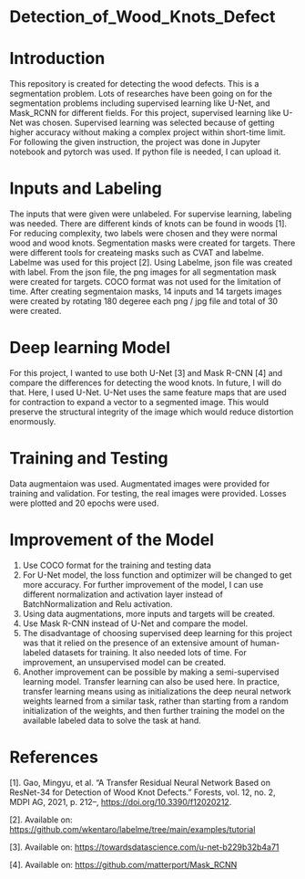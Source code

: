 # Detection_of_Wood_Knots_Defect



# Introduction

This repository is created for detecting the wood defects. This is a segmentation problem. Lots of researches have been going on for the segmentation problems including supervised learning like U-Net, and Mask_RCNN for different fields. For this project, supervised learning like U-Net was chosen. Supervised learning was selected because of getting higher accuracy without making a complex project within short-time limit. For following the given instruction, the project was done in Jupyter notebook and pytorch was used. If python file is needed, I can upload it. 


# Inputs and Labeling

The inputs that were given were unlabeled. For supervise learning, labeling was needed. There are different kinds of knots can be found in woods [1]. For reducing complexity, two labels were chosen and they were normal wood and wood knots. Segmentation masks were created for targets. There were different tools for createing masks such as CVAT and labelme. Labelme was used for this project [2]. Using Labelme, json file was created with label. From the json file, the png images for all segmentation mask were created for targets. COCO format was not used for the limitation of time. After creating segmentaion masks, 14 inputs and 14 targets images were created by rotating 180 degeree each png / jpg file and total of 30 were created.



# Deep learning Model

For this project, I wanted to use both U-Net [3] and Mask R-CNN [4] and compare the differences for detecting the wood knots. In future, I will do that. Here, I used U-Net. U-Net uses the same feature maps that are used for contraction to expand a vector to a segmented image. This would preserve the structural integrity of the image which would reduce distortion enormously. 


# Training and Testing

Data augmentaion was used. Augmentated images were provided for training and validation. For testing, the real images were provided. Losses were plotted and 20 epochs were used.

# Improvement of the Model

1. Use COCO format for the training and testing data 
2. For U-Net model, the loss function and optimizer will be changed to get more accuracy. For further improvement of the model, I can use different normalization and activation layer instead of BatchNormalization and Relu activation.
3. Using data augmentations, more inputs and targets will be created.
4. Use Mask R-CNN instead of U-Net and compare the model.
5. The disadvantage of choosing supervised deep learning for this project was that it relied on the presence of an extensive amount of human-labeled datasets for training. It also needed lots of time. For improvement, an unsupervised model can be created. 
6. Another improvement can be possible by making a semi-supervised learning model. Transfer learning can also be used here. In practice, transfer learning means using as initializations the deep neural network weights learned from a similar task, rather than starting from a random initialization of the weights, and then further training the model on the available labeled data to solve the task at hand.



# References

[1]. Gao, Mingyu, et al. “A Transfer Residual Neural Network Based on ResNet-34 for Detection of Wood Knot Defects.” Forests, vol. 12, no. 2, MDPI AG, 2021, p. 212–, https://doi.org/10.3390/f12020212.

[2]. Available on: https://github.com/wkentaro/labelme/tree/main/examples/tutorial

[3]. Available on: https://towardsdatascience.com/u-net-b229b32b4a71

[4]. Available on: https://github.com/matterport/Mask_RCNN
